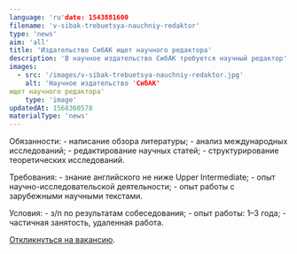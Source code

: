 ```yaml
---
language: 'ru'date: 1543881600
filename: 'v-sibak-trebuetsya-nauchniy-redaktor'
type: 'news'
aim: 'all'
title: 'Издательство СибАК ищет научного редактора'
description: 'В научное издательство СибАК требуется научный редактор'
images:
  - src: '/images/v-sibak-trebuetsya-nauchniy-redaktor.jpg'
    alt: 'Научное издательство 'СибАК'
ищет научного редактора'
    type: 'image'
updatedAt: 1568360578
materialType: 'news'
---
```

Обязанности: - написание обзора литературы; - анализ международных исследований; - редактирование научных статей; - структурирование теоретических исследований.

Требования: - знание английского не ниже Upper Intermediate; - опыт научно-исследовательской деятельности; - опыт работы с зарубежными научными текстами.

Условия: - з/п по результатам собеседования; - опыт работы: 1–3 года; - частичная занятость, удаленная работа.

[Откликнуться на вакансию](https://vk.cc/8LTWRo).
